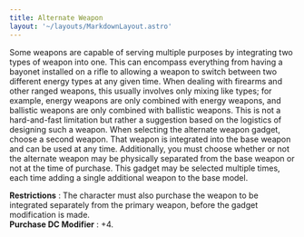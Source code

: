 ```yaml
---
title: Alternate Weapon
layout: '~/layouts/MarkdownLayout.astro'
---
```

Some weapons are capable of serving multiple purposes by integrating two types
of weapon into one. This can encompass everything from having a bayonet
installed on a rifle to allowing a weapon to switch between two different
energy types at any given time. When dealing with firearms and other ranged
weapons, this usually involves only mixing like types; for example, energy
weapons are only combined with energy weapons, and ballistic weapons are only
combined with ballistic weapons. This is not a hard-and-fast limitation but
rather a suggestion based on the logistics of designing such a weapon. When
selecting the alternate weapon gadget, choose a second weapon. That weapon is
integrated into the base weapon and can be used at any time. Additionally, you
must choose whether or not the alternate weapon may be physically separated
from the base weapon or not at the time of purchase. This gadget may be
selected multiple times, each time adding a single additional weapon to the
base model.

**Restrictions** : The character must also purchase the weapon to be
integrated separately from the primary weapon, before the gadget modification
is made.  
**Purchase DC Modifier** : +4.

